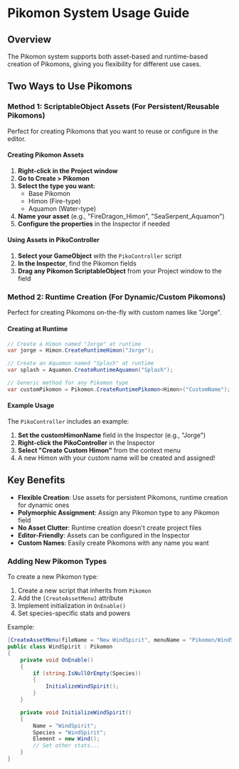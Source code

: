 # Pikomon System Usage Guide

## Overview

The Pikomon system supports both asset-based and runtime-based creation of Pikomons, giving you flexibility for different use cases.

## Two Ways to Use Pikomons

### Method 1: ScriptableObject Assets (For Persistent/Reusable Pikomons)

Perfect for creating Pikomons that you want to reuse or configure in the editor.

#### Creating Pikomon Assets

1. **Right-click in the Project window**
2. **Go to Create > Pikomon**
3. **Select the type you want:**
   - Base Pikomon
   - Himon (Fire-type)
   - Aquamon (Water-type)
4. **Name your asset** (e.g., "FireDragon_Himon", "SeaSerpent_Aquamon")
5. **Configure the properties** in the Inspector if needed

#### Using Assets in PikoController

1. **Select your GameObject** with the `PikoController` script
2. **In the Inspector**, find the Pikomon fields
3. **Drag any Pikomon ScriptableObject** from your Project window to the field

### Method 2: Runtime Creation (For Dynamic/Custom Pikomons)

Perfect for creating Pikomons on-the-fly with custom names like "Jorge".

#### Creating at Runtime

```csharp
// Create a Himon named "Jorge" at runtime
var jorge = Himon.CreateRuntimeHimon("Jorge");

// Create an Aquamon named "Splash" at runtime
var splash = Aquamon.CreateRuntimeAquamon("Splash");

// Generic method for any Pikomon type
var customPikomon = Pikomon.CreateRuntimePikomon<Himon>("CustomName");
```

#### Example Usage

The `PikoController` includes an example:

1. **Set the customHimonName** field in the Inspector (e.g., "Jorge")
2. **Right-click the PikoController** in the Inspector
3. **Select "Create Custom Himon"** from the context menu
4. A new Himon with your custom name will be created and assigned!

## Key Benefits

- **Flexible Creation**: Use assets for persistent Pikomons, runtime creation for dynamic ones
- **Polymorphic Assignment**: Assign any Pikomon type to any Pikomon field
- **No Asset Clutter**: Runtime creation doesn't create project files
- **Editor-Friendly**: Assets can be configured in the Inspector
- **Custom Names**: Easily create Pikomons with any name you want

### Adding New Pikomon Types

To create a new Pikomon type:

1. Create a new script that inherits from `Pikomon`
2. Add the `[CreateAssetMenu]` attribute
3. Implement initialization in `OnEnable()`
4. Set species-specific stats and powers

Example:

```csharp
[CreateAssetMenu(fileName = "New WindSpirit", menuName = "Pikomon/WindSpirit")]
public class WindSpirit : Pikomon
{
    private void OnEnable()
    {
        if (string.IsNullOrEmpty(Species))
        {
            InitializeWindSpirit();
        }
    }

    private void InitializeWindSpirit()
    {
        Name = "WindSpirit";
        Species = "WindSpirit";
        Element = new Wind();
        // Set other stats...
    }
}
```
